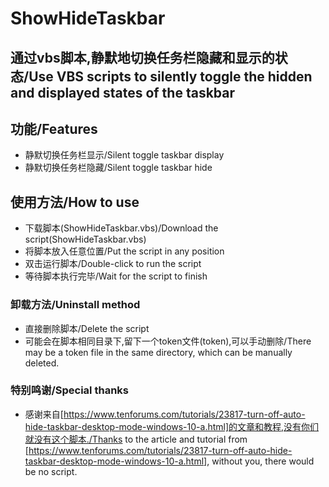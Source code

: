 # ShowHideTaskbar

## 通过vbs脚本,静默地切换任务栏隐藏和显示的状态/Use VBS scripts to silently toggle the hidden and displayed states of the taskbar

## 功能/Features

- 静默切换任务栏显示/Silent toggle taskbar display
- 静默切换任务栏隐藏/Silent toggle taskbar hide

## 使用方法/How to use

- 下载脚本(ShowHideTaskbar.vbs)/Download the script(ShowHideTaskbar.vbs)
- 将脚本放入任意位置/Put the script in any position
- 双击运行脚本/Double-click to run the script
- 等待脚本执行完毕/Wait for the script to finish

### 卸载方法/Uninstall method

- 直接删除脚本/Delete the script
- 可能会在脚本相同目录下,留下一个token文件(token),可以手动删除/There may be a token file in the same directory, which can be manually deleted.

### 特别鸣谢/Special thanks

- 感谢来自[https://www.tenforums.com/tutorials/23817-turn-off-auto-hide-taskbar-desktop-mode-windows-10-a.html]的文章和教程,没有你们就没有这个脚本./Thanks to the article and tutorial from [https://www.tenforums.com/tutorials/23817-turn-off-auto-hide-taskbar-desktop-mode-windows-10-a.html], without you, there would be no script.
